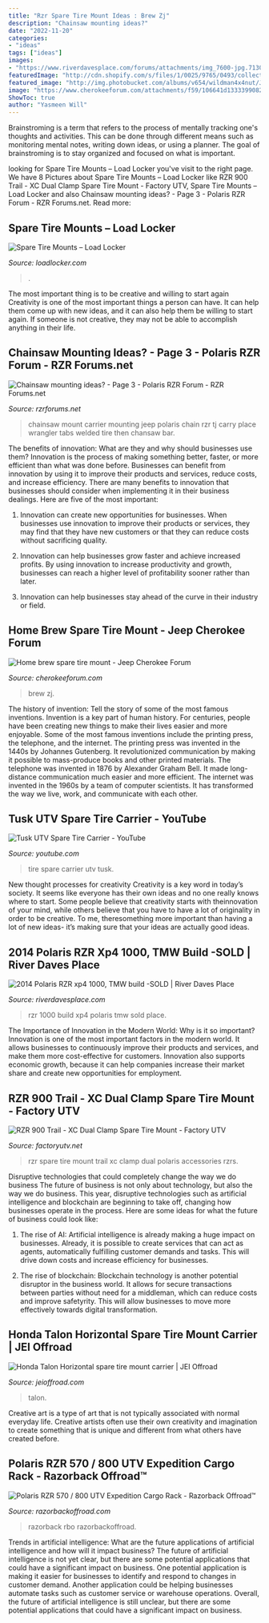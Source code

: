 ```yaml
---
title: "Rzr Spare Tire Mount Ideas : Brew Zj"
description: "Chainsaw mounting ideas?"
date: "2022-11-20"
categories:
- "ideas"
tags: ["ideas"]
images:
- "https://www.riverdavesplace.com/forums/attachments/img_7600-jpg.713073/"
featuredImage: "http://cdn.shopify.com/s/files/1/0025/9765/0493/collections/tire_mount_collection_2_1200x1200.png?v=1527111023"
featured_image: "http://img.photobucket.com/albums/v654/wildman4x4nut/Jeep/IMGP1833.jpg"
image: "https://www.cherokeeforum.com/attachments/f59/106641d1333399082t-home-brew-spare-tire-mount-464193_2885971154329_1411655300_32059839_638343273_o.jpg"
ShowToc: true
author: "Yasmeen Will"
---
```



Brainstroming is a term that refers to the process of mentally tracking one's thoughts and activities. This can be done through different means such as monitoring mental notes, writing down ideas, or using a planner. The goal of brainstroming is to stay organized and focused on what is important.

	

		
looking for Spare Tire Mounts – Load Locker you've visit to the right page. We have 8 Pictures about Spare Tire Mounts – Load Locker like RZR 900 Trail - XC Dual Clamp Spare Tire Mount - Factory UTV, Spare Tire Mounts – Load Locker and also Chainsaw mounting ideas? - Page 3 - Polaris RZR Forum - RZR Forums.net. Read more:
		
    
## Spare Tire Mounts – Load Locker

<img loading=lazy src="http://cdn.shopify.com/s/files/1/0025/9765/0493/collections/tire_mount_collection_2_1200x1200.png?v=1527111023" onerror="this.onerror=null;this.src='https://tse3.mm.bing.net/th?id=OIP.05kX-wDnxXgCHVX0t6ZwtAHaFZ&amp;pid=15.1';" alt="Spare Tire Mounts – Load Locker">

_Source: loadlocker.com_

>. 

	

The most important thing is to be creative and willing to start again
Creativity is one of the most important things a person can have. It can help them come up with new ideas, and it can also help them be willing to start again. If someone is not creative, they may not be able to accomplish anything in their life.

    
## Chainsaw Mounting Ideas? - Page 3 - Polaris RZR Forum - RZR Forums.net

<img loading=lazy src="http://img.photobucket.com/albums/v654/wildman4x4nut/Jeep/IMGP1833.jpg" onerror="this.onerror=null;this.src='https://tse2.mm.bing.net/th?id=OIP.rKr7nyzQcHL6tUU7vViAvQHaJ4&amp;pid=15.1';" alt="Chainsaw mounting ideas? - Page 3 - Polaris RZR Forum - RZR Forums.net">

_Source: rzrforums.net_

>chainsaw mount carrier mounting jeep polaris chain rzr tj carry place wrangler tabs welded tire then chansaw bar. 

	

The benefits of innovation: What are they and why should businesses use them?
Innovation is the process of making something better, faster, or more efficient than what was done before. Businesses can benefit from innovation by using it to improve their products and services, reduce costs, and increase efficiency. There are many benefits to innovation that businesses should consider when implementing it in their business dealings. Here are five of the most important: 
1. Innovation can create new opportunities for businesses. When businesses use innovation to improve their products or services, they may find that they have new customers or that they can reduce costs without sacrificing quality. 

2. Innovation can help businesses grow faster and achieve increased profits. By using innovation to increase productivity and growth, businesses can reach a higher level of profitability sooner rather than later. 

3. Innovation can help businesses stay ahead of the curve in their industry or field.

    
## Home Brew Spare Tire Mount - Jeep Cherokee Forum

<img loading=lazy src="https://www.cherokeeforum.com/attachments/f59/106641d1333399082t-home-brew-spare-tire-mount-464193_2885971154329_1411655300_32059839_638343273_o.jpg" onerror="this.onerror=null;this.src='https://tse1.mm.bing.net/th?id=OIP.OGhIbJyiGBsy9xKDdym7nwHaFj&amp;pid=15.1';" alt="Home brew spare tire mount - Jeep Cherokee Forum">

_Source: cherokeeforum.com_

>brew zj. 

	

The history of invention: Tell the story of some of the most famous inventions.
Invention is a key part of human history. For centuries, people have been creating new things to make their lives easier and more enjoyable. Some of the most famous inventions include the printing press, the telephone, and the internet.
The printing press was invented in the 1440s by Johannes Gutenberg. It revolutionized communication by making it possible to mass-produce books and other printed materials. The telephone was invented in 1876 by Alexander Graham Bell. It made long-distance communication much easier and more efficient. The internet was invented in the 1960s by a team of computer scientists. It has transformed the way we live, work, and communicate with each other.

    
## Tusk UTV Spare Tire Carrier - YouTube

<img loading=lazy src="https://i.ytimg.com/vi/b74TgwonJKU/maxresdefault.jpg" onerror="this.onerror=null;this.src='https://tse3.mm.bing.net/th?id=OIP.2Pio_PVcyduFOvDJ3S79oQHaEK&amp;pid=15.1';" alt="Tusk UTV Spare Tire Carrier - YouTube">

_Source: youtube.com_

>tire spare carrier utv tusk. 

	

New thought processes for creativity
Creativity is a key word in today’s society. It seems like everyone has their own ideas and no one really knows where to start. Some people believe that creativity starts with theinnovation of your mind, while others believe that you have to have a lot of originality in order to be creative. To me, theresomething more important than having a lot of new ideas- it’s making sure that your ideas are actually good ideas.

    
## 2014 Polaris RZR Xp4 1000, TMW Build -SOLD | River Daves Place

<img loading=lazy src="https://www.riverdavesplace.com/forums/attachments/img_7600-jpg.713073/" onerror="this.onerror=null;this.src='https://tse1.mm.bing.net/th?id=OIP.CwCD-N9o0rinMj2QFR0hZgHaEK&amp;pid=15.1';" alt="2014 Polaris RZR xp4 1000, TMW build -SOLD | River Daves Place">

_Source: riverdavesplace.com_

>rzr 1000 build xp4 polaris tmw sold place. 

	

The Importance of Innovation in the Modern World: Why is it so important?
Innovation is one of the most important factors in the modern world. It allows businesses to continuously improve their products and services, and make them more cost-effective for customers. Innovation also supports economic growth, because it can help companies increase their market share and create new opportunities for employment.

    
## RZR 900 Trail - XC Dual Clamp Spare Tire Mount - Factory UTV

<img loading=lazy src="https://www.factoryutv.net/wp-content/uploads/2020/09/900TrXcDCSTM-8-3000x2000-1-scaled.jpg" onerror="this.onerror=null;this.src='https://tse1.mm.bing.net/th?id=OIP.9zRA8mdq5fgRM3rbMXCn1gHaE8&amp;pid=15.1';" alt="RZR 900 Trail - XC Dual Clamp Spare Tire Mount - Factory UTV">

_Source: factoryutv.net_

>rzr spare tire mount trail xc clamp dual polaris accessories rzrs. 

	

Disruptive technologies that could completely change the way we do business
The future of business is not only about technology, but also the way we do business. This year, disruptive technologies such as artificial intelligence and blockchain are beginning to take off, changing how businesses operate in the process. Here are some ideas for what the future of business could look like:
1. The rise of AI: Artificial intelligence is already making a huge impact on businesses. Already, it is possible to create services that can act as agents, automatically fulfilling customer demands and tasks. This will drive down costs and increase efficiency for businesses.

2. The rise of blockchain: Blockchain technology is another potential disruptor in the business world. It allows for secure transactions between parties without need for a middleman, which can reduce costs and improve safetyrity. This will allow businesses to move more effectively towards digital transformation.


    
## Honda Talon Horizontal Spare Tire Mount Carrier | JEI Offroad

<img loading=lazy src="https://isteam.wsimg.com/ip/a12dbba0-eefa-11e5-ac1b-14feb5d40b65/ols/288_original/:/rs=w:600,h:600" onerror="this.onerror=null;this.src='https://tse3.mm.bing.net/th?id=OIP.IHTEbQQpcnMP00hTtspgQAHaFj&amp;pid=15.1';" alt="Honda Talon Horizontal spare tire mount carrier | JEI Offroad">

_Source: jeioffroad.com_

>talon. 

	

Creative art is a type of art that is not typically associated with normal everyday life. Creative artists often use their own creativity and imagination to create something that is unique and different from what others have created before.

    
## Polaris RZR 570 / 800 UTV Expedition Cargo Rack - Razorback Offroad™

<img loading=lazy src="https://razorbackoffroad.com/wp-content/uploads/2020/11/14-5140-Polaris-RZR570-800-Expedition-Rack-With-Tailgate-By-RBO-1200x800.jpg" onerror="this.onerror=null;this.src='https://tse3.mm.bing.net/th?id=OIP.rCbNKgND8Ozyoghs9heeTAHaE8&amp;pid=15.1';" alt="Polaris RZR 570 / 800 UTV Expedition Cargo Rack - Razorback Offroad™">

_Source: razorbackoffroad.com_

>razorback rbo razorbackoffroad. 

	

Trends in artificial intelligence: What are the future applications of artificial intelligence and how will it impact business?
The future of artificial intelligence is not yet clear, but there are some potential applications that could have a significant impact on business. One potential application is making it easier for businesses to identify and respond to changes in customer demand. Another application could be helping businesses automate tasks such as customer service or warehouse operations. Overall, the future of artificial intelligence is still unclear, but there are some potential applications that could have a significant impact on business.

